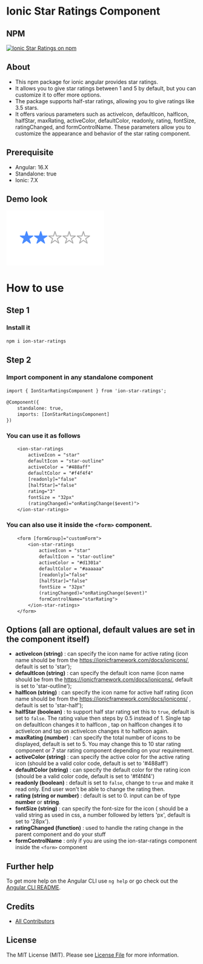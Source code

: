 # Ionic Star Ratings Component

## NPM
<a href="https://www.npmjs.com/package/ion-star-ratings">
  <img src="https://img.shields.io/npm/v/ion-star-ratings.svg?logo=npm&logoColor=fff&label=NPM+package&color=limegreen" alt="Ionic Star Ratings on npm" />
</a>

## About 
- This npm package for ionic angular provides star ratings.
- It allows you to give star ratings between 1 and 5 by default, but you can customize it to offer more options.
- The package supports half-star ratings, allowing you to give ratings like 3.5 stars.
- It offers various parameters such as activeIcon, defaultIcon, halfIcon, halfStar, maxRating, activeColor, defaultColor, readonly, rating, fontSize, ratingChanged, and formControlName. These parameters allow you to customize the appearance and behavior of the star rating component.

## Prerequisite
- Angular: 16.X
- Standalone: true
- Ionic: 7.X


## Demo look

![](demo.gif)

# How to use

## Step 1

### Install it

`npm i ion-star-ratings`

## Step 2

### Import component in any standalone component

`import { IonStarRatingsComponent } from 'ion-star-ratings';`

```
@Component({
    standalone: true,
    imports: [IonStarRatingsComponent]
})
```

### You can use it as follows

```
    <ion-star-ratings
        activeIcon = "star"
        defaultIcon = "star-outline"
        activeColor = "#488aff"
        defaultColor = "#f4f4f4"
        [readonly]="false"
        [halfStar]="false"
        rating="3"
        fontSize = "32px"
        (ratingChanged)="onRatingChange($event)">
    </ion-star-ratings>
```

### You can also use it inside the `<form>` component.

```
    <form [formGroup]="customForm">
        <ion-star-ratings
            activeIcon = "star"
            defaultIcon = "star-outline"
            activeColor = "#d1301a"
            defaultColor = "#aaaaaa"
            [readonly]="false"
            [halfStar]="false"
            fontSize = "32px"
            (ratingChanged)="onRatingChange($event)"
            formControlName="starRating">
        </ion-star-ratings>
    </form>
```

## Options (all are optional, default values are set in the component itself)

- **activeIcon (string)** : can specify the icon name for active rating (icon name should be from the https://ionicframework.com/docs/ionicons/, default is set to 'star');
- **defaultIcon (string)** : can specify the default icon name (icon name should be from the https://ionicframework.com/docs/ionicons/, default is set to 'star-outline');
- **halfIcon (string)** : can specify the icon name for active half rating (icon name should be from the https://ionicframework.com/docs/ionicons/ , default is set to 'star-half');
- **halfStar (boolean)** : to support half star rating set this to `true`, default is set to `false`. The rating value then steps by 0.5 instead of 1. Single tap on defaultIcon changes it to halfIcon , tap on halfIcon changes it to activeIcon and tap on activeIcon changes it to halfIcon again.
- **maxRating (number)** : can specify the total number of icons to be displayed, default is set to 5. You may change this to 10 star rating component or 7 star rating component depending on your requirement.
- **activeColor (string)** : can specify the active color for the active rating icon (should be a valid color code, default is set to '#488aff')
- **defaultColor (string)** : can specify the default color for the rating icon (should be a valid color code, default is set to '#f4f4f4')
- **readonly (boolean)** : default is set to `false`, change to `true` and make it read only. End user won't be able to change the rating then.
- **rating (string or number)** : default is set to 0. input can be of type **number** or **string**.
- **fontSize (string)** : can specify the font-size for the icon ( should be a valid string as used in css, a number followed by letters 'px', default is set to '28px').
- **ratingChanged (function)** : used to handle the rating change in the parent component and do your stuff
- **formControlName** : only if you are using the ion-star-ratings component inside the `<form>` component


## Further help

To get more help on the Angular CLI use `ng help` or go check out the [Angular CLI README](https://github.com/angular/angular-cli/blob/master/README.md).

## Credits
- [All Contributors](https://github.com/squareetlabs/ionic-rating-component)

## License
The MIT License (MIT). Please see [License File](https://github.com/vc-rakesh/ion-star-ratings/blob/main/LICENSE) for more information.
